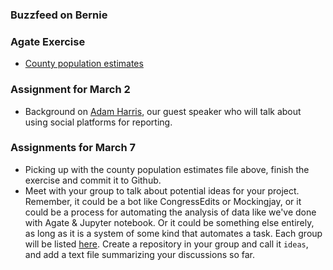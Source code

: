 

### Buzzfeed on Bernie


### Agate Exercise

  * [County population estimates](https://github.com/dwillis/smpa3193-exercises/blob/master/04-agate-exercise.md)

### Assignment for March 2

  * Background on [Adam Harris](https://www.clippings.me/adamharris), our guest speaker who will talk about using social platforms for reporting.

### Assignments for March 7

  * Picking up with the county population estimates file above, finish the exercise and commit it to Github.
  * Meet with your group to talk about potential ideas for your project. Remember, it could be a bot like CongressEdits or Mockingjay, or it could be a process for automating the analysis of data like we've done with Agate & Jupyter notebook. Or it could be something else entirely, as long as it is a system of some kind that automates a task. Each group will be listed [here](https://github.com/orgs/smpa3193-projects/teams). Create a repository in your group and call it `ideas`, and add a text file summarizing your discussions so far.
